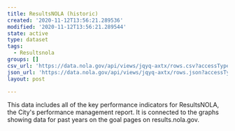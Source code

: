 ```yaml
---
title: ResultsNOLA (historic)
created: '2020-11-12T13:56:21.289536'
modified: '2020-11-12T13:56:21.289544'
state: active
type: dataset
tags:
  - Resultsnola
groups: []
csv_url: 'https://data.nola.gov/api/views/jqyq-axtx/rows.csv?accessType=DOWNLOAD'
json_url: 'https://data.nola.gov/api/views/jqyq-axtx/rows.json?accessType=DOWNLOAD'
layout: post

---
```

This data includes all of the key performance indicators for ResultsNOLA, the City's performance management report. It is connected to the graphs showing data for past years on the goal pages on results.nola.gov.
